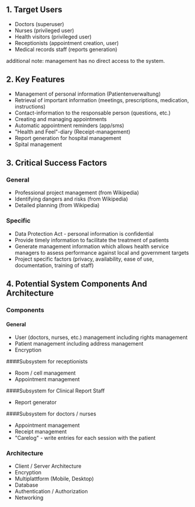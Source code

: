 ## 1. Target Users
- Doctors (superuser)
- Nurses (privileged user)
- Health visitors (privileged user)
- Receptionists (appointment creation, user)
- Medical records staff (reports generation)

additional note:  management has no direct access to the system.

## 2. Key Features
- Management of personal information (Patientenverwaltung)
- Retrieval of important information (meetings, prescriptions, medication, instructions)
- Contact-information to the responsable person (questions, etc.)
- Creating and managing appointments
- Automatic appointment reminders (app/sms)
- "Health and Feel"-diary (Receipt-management)
- Report generation for hospital management
- Spital management

## 3. Critical Success Factors

### General
- Professional project management (from Wikipedia)
- Identifying dangers and risks (from Wikipedia)
- Detailed planning (from Wikipedia)

### Specific
- Data Protection Act - personal information is confidential
- Provide timely information to facilitate the treatment of patients
- Generate management information which allows health service managers to assess performance against local and government targets
- Project specific factors (privacy, availability, ease of use, documentation, training of staff)

## 4. Potential System Components And Architecture

### Components

#### General
- User (doctors, nurses, etc.) management including rights management
- Patient management including address management
- Encryption

####Subsystem for receptionists
- Room / cell management
- Appointment management

####Subsystem for Clinical Report Staff
- Report generator

####Subsystem for doctors / nurses
- Appointment management
- Receipt management
- "Carelog" - write entries for each session with the patient


### Architecture
- Client / Server Architecture
- Encryption
- Multiplattform (Mobile, Desktop)
- Database
- Authentication / Authorization
- Networking
